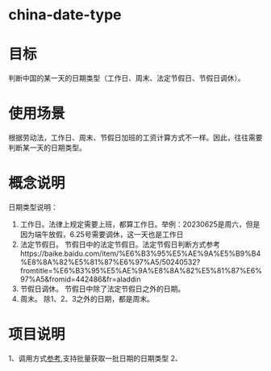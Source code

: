 # china-date-type

# 目标
判断中国的某一天的日期类型（工作日、周末、法定节假日、节假日调休）。

# 使用场景
根据劳动法，工作日、周末、节假日加班的工资计算方式不一样。因此，往往需要判断某一天的日期类型。

# 概念说明
日期类型说明：
1. 工作日。法律上规定需要上班，都算工作日。举例：20230625是周六，但是因为端午放假，6.25号需要调休，这一天也是工作日
2. 法定节假日。 节假日中的法定节假日。法定节假日判断方式参考https://baike.baidu.com/item/%E6%B3%95%E5%AE%9A%E5%B9%B4%E8%8A%82%E5%81%87%E6%97%A5/50240532?fromtitle=%E6%B3%95%E5%AE%9A%E8%8A%82%E5%81%87%E6%97%A5&fromid=442486&fr=aladdin
3. 节假日调休。 节假日中除了法定节假日之外的日期。
4. 周末。 除1、2、3之外的日期，都是周末。

# 

# 项目说明
1、调用方式[参考](https://github.com/albin504/china-date-type/blob/master/src/test/java/DateTypeServiceTest.java),支持批量获取一批日期的日期类型
2、
